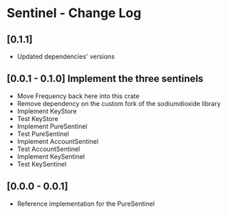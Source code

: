 # Sentinel - Change Log

## [0.1.1]
- Updated dependencies' versions

## [0.0.1 - 0.1.0] Implement the three sentinels
- Move Frequency back here into this crate
- Remove dependency on the custom fork of the sodiumdioxide library
- Implement KeyStore
- Test KeyStore
- Implement PureSentinel
- Test PureSentinel
- Implement AccountSentinel
- Test AccountSentinel
- Implement KeySentinel
- Test KeySentinel

## [0.0.0 - 0.0.1]
- Reference implementation for the PureSentinel
